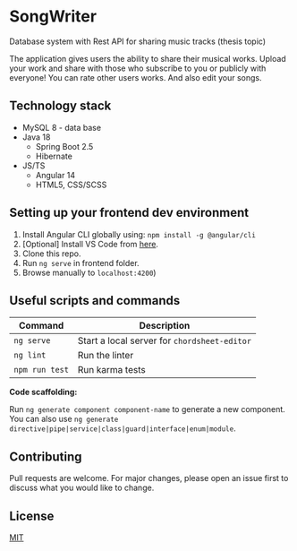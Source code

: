 # SongWriter
Database system with Rest API  for sharing music tracks (thesis topic)

The application gives users the ability to share their musical works. 
Upload your work and share with those who subscribe to you or publicly with everyone! You can rate other users works. And also edit your songs.

## Technology stack

- MySQL 8 - data base
- Java 18
  - Spring Boot 2.5
  - Hibernate
- JS/TS
  - Angular 14
  - HTML5, CSS/SCSS 


## Setting up your frontend dev environment

1. Install Angular CLI globally using: `npm install -g @angular/cli`
1. [Optional] Install VS Code from [here](https://code.visualstudio.com).
1. Clone this repo.
1. Run `ng serve` in frontend folder.
1. Browse manually to `localhost:4200`)

## Useful scripts and commands

Command         | Description 
----------------|--------------
`ng serve`      | Start a local server for `chordsheet-editor`
`ng lint`       | Run the linter
`npm run test`  | Run karma tests

**Code scaffolding:**

Run `ng generate component component-name` to generate a new component. You can also use `ng generate directive|pipe|service|class|guard|interface|enum|module`.



## Contributing
Pull requests are welcome. For major changes, please open an issue first to discuss what you would like to change.

## License
[MIT](https://choosealicense.com/licenses/mit/)
